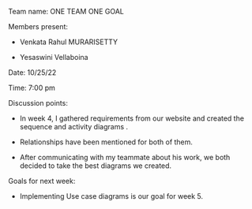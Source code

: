 

Team name: ONE TEAM ONE GOAL

Members present:  
   * Venkata Rahul MURARISETTY
   
   * Yesaswini Vellaboina

Date: 10/25/22

Time:  7:00 pm

Discussion points: 

* In week 4, I gathered requirements from our website and created the sequence and activity diagrams 
.
* Relationships have been mentioned for both of them.

* After communicating with my teammate about his work, we both decided to take the best diagrams we created.

Goals for next week:

* Implementing Use case diagrams is our goal for week 5.



